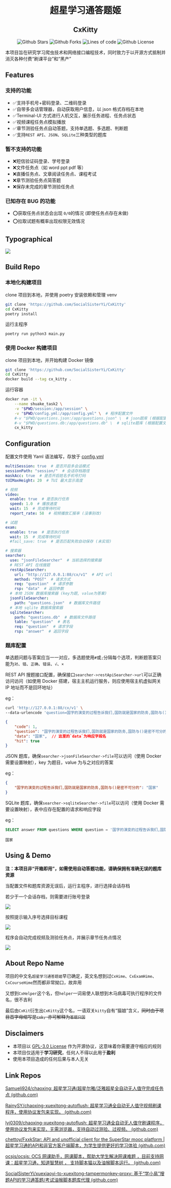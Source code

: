 <div align="center">
    <h1>超星学习通答题姬</h1>
    <h2>CxKitty</h2>
   	<img alt="Github Stars" src="https://img.shields.io/github/stars/SocialSisterYi/CxKitty">
    <img alt="Github Forks" src="https://img.shields.io/github/forks/SocialSisterYi/CxKitty">
    <img alt="Lines of code" src="https://img.shields.io/tokei/lines/github/SocialSisterYi/CxKitty">
   	<img alt="Github License" src="https://img.shields.io/github/license/SocialSisterYi/CxKitty">
</div>

本项目旨在研究学习爬虫技术和网络接口编程技术，同时致力于以开源方式抵制并消灭各种付费“刷课平台”和“黑产”

## Features

### 支持的功能

- ✅支持手机号+密码登录、二维码登录
- ✅自带多会话管理器，自动获取用户信息，以 json 格式存档在本地
- ✅Terminal-UI 方式进行人机交互，展示任务进程、任务点状态
- ✅视频课程任务点模拟播放
- ✅章节测验任务点自动答题，支持单选题、多选题、判断题
- ✅支持`REST API`、`JSON`、`SQLite`三种类型的题库

### 暂不支持的功能

- ❌短信验证码登录、学号登录
- ❌文件任务点（如 word ppt pdf 等）
- ❌直播任务点、文章阅读任务点、课程考试
- ❌章节测验任务点简答题
- ❌保存未完成的章节测验任务点

### 已知存在 BUG 的功能

- ⭕获取任务点状态会出现 `0/0`的情况 (即使任务点存在未做)
- ⭕拉取试题有概率出现权限无效情况

## Typographical

![](imgs/typo.png)

## Build Repo

### 本地化构建项目

clone 项目到本地，并使用 poetry 安装依赖和管理 venv

```bash
git clone 'https://github.com/SocialSisterYi/CxKitty'
cd CxKitty
poetry install
```

运行主程序

```bash
poetry run python3 main.py
```

### 使用  Docker  构建项目

clone 项目到本地，并开始构建 Docker 镜像

```bash
git clone 'https://github.com/SocialSisterYi/CxKitty'
cd CxKitty
docker build --tag cx_kitty .
```

运行容器

```bash
docker run -it \
	--name shuake_task2 \
	-v "$PWD/session:/app/session" \
	-v "$PWD/config.yml:/app/config.yml" \  # 程序配置文件
	#-v "$PWD/questions.json:/app/questions.json" \  # json题库 (根据配置文件修改路径映射)
	#-v "$PWD/questions.db:/app/questions.db" \  # sqlite题库 (根据配置文件修改路径映射)
	cx_kitty
```

## Configuration

配置文件使用 Yaml 语法编写，存放于 [config.yml](config.yml)

```yaml
multiSession: true  # 是否开启多会话模式
sessionPath: "session/"  # 会话存档路径
maskAcc: true  # 是否开启姓名手机号打码
tUIMaxHeight: 20  # TUI 最大显示高度

# 视频
video:
  enable: true  # 是否执行任务
  speed: 1.0  # 播放速度
  wait: 15  # 完成等待时间
  report_rate: 58  # 视频播放汇报率 (没事别改)

# 试题
exam:
  enable: true  # 是否执行任务
  wait: 15  # 完成等待时间
  #fail_save: true  # 是否匹配失败自动保存 (未实现)

# 搜索器
searcher:
  use: "jsonFileSearcher"  # 当前选择的搜索器
  # REST API 在线搜题
  restApiSearcher:
    url: "http://127.0.0.1:88/cx/v1"  # API url
    method: "POST"  # 请求方式
    req: "question"  # 请求参数
    rsp: "data"  # 返回参数
  # 本地 JSON 数据库搜索器 (key为题, value为答案)
  jsonFileSearcher:
    path: "questions.json"  # 数据库文件路径
  # 本地 sqlite 数据库搜索器
  sqliteSearcher:
    parh: "questions.db"  # 数据库文件路径
    table: "question"  # 表名
    req: "question"  # 请求字段
    rsp: "answer"  # 返回字段
```

### 题库配置

单选题问题与答案应当一一对应，多选题使用`#`或`;`分隔每个选项，判断题答案只能为`对`、`错`、`正确`、`错误`、`√`、`×`

REST API 搜题接口配置，确保接口`searcher->restApiSearcher->url`可以正确访问访问（如使用 Docker 搭建，宿主主机运行服务，则应使用宿主机虚拟网关 IP 地址而不是回环地址）

eg：

```bash
curl 'http://127.0.0.1:88/cx/v1' \
--data-urlencode 'question=国字的演变的过程告诉我们,国防就是国家的防务,国防与()是密不可分的'  #  这里`question`为请求字段名
```

```json
{
    "code": 1,
    "question": "国字的演变的过程告诉我们,国防就是国家的防务,国防与()是密不可分的",
    "data": "国家",  // 这里的`data`为响应字段名
    "hit": true
}
```

JSON 题库，确保`searcher->jsonFileSearcher->file`可以访问（使用 Docker 需要设置映射），key 为题目，value 为与之对应的答案

eg：

```json
{
	"国字的演变的过程告诉我们,国防就是国家的防务,国防与()是密不可分的": "国家"
}
```

SQLite 题库，确保`searcher->sqliteSearcher->file`可以访问（使用 Docker 需要设置映射），表中应存在配置的请求和响应字段

eg：

```sql
SELECT answer FROM questions WHERE question = '国字的演变的过程告诉我们,国防就是国家的防务,国防与()是密不可分的';
```

```
国家
```

## Using & Demo

**注：本项目非“开箱即用”，如需使用自动答题功能，请确保拥有准确无误的题库资源**

当配置文件和题库资源无误后，运行主程序，进行选择会话存档

若少于一个会话存档，则需要进行账号登录

![](imgs/demo1.png)

按照提示输入序号选择目标课程

![](imgs/demo2.png)

程序会自动完成视频及测验任务点，并展示章节任务点情况

![](imgs/demo3.png)

## About Repo Name

项目的中文名`超星学习通答题姬`早已确定，英文名想到过`CxHime`、`CxExamHime`、`CxCourseHime`然而都非常拗口，故弃用

又想到`CxHelper`这个名，但`helper`一词易使人联想到木马病毒可执行程序的文件名，很不吉利

最后由`CxKit`衍生出`CxKitty`这个名，一语双关`kitty`自有“猫娘”含义，~~同时由于项目首字母缩写是`cxk`，亦可解释为`答题只因`~~

## Disclaimers

- 本项目以 [GPL-3.0 License](https://github.com/SocialSisterYi/CxKitty/blob/main/LICENSE) 作为开源协议，这意味着你需要遵守相应的规则
- 本项目仅适用于**学习研究**，任何人不得以此用于**盈利**
- 使用本项目造成的任何后果与本人无关

## Link Repos

[Samueli924/chaoxing: 超星学习通/超星尔雅/泛雅超星全自动无人值守完成任务点 (github.com)](https://github.com/Samueli924/chaoxing)

[RainySY/chaoxing-xuexitong-autoflush: 超星学习通全自动无人值守视频刷课程序，使用协议发包来实现。 (github.com)](https://github.com/RainySY/chaoxing-xuexitong-autoflush)

[lyj0309/chaoxing-xuexitong-autoflush: 超星学习通全自动无人值守刷课程序，使用协议发包来实现，无需浏览器，支持自动过测验、过视频。 (github.com)](https://github.com/lyj0309/chaoxing-xuexitong-autoflush)

[chettoy/FxxkStar: API and unofficial client for the SuperStar mooc platform | 超星学习通的API和非官方客户端脚本，为学生提供更好的学习体验 (github.com)](https://github.com/chettoy/FxxkStar)

[ocsjs/ocsjs: OCS 网课助手，网课脚本，帮助大学生解决网课难题 ，目前支持网课：超星学习通，知道智慧树 ， 支持脚本猫以及油猴脚本运行。 (github.com)](https://github.com/ocsjs/ocsjs)

[SocialSisterYi/xuexiaoyi-to-xuexitong-tampermonkey-proxy: 基于“学小易”搜题API的学习通答题/考试油猴脚本题库代理 (github.com)](https://github.com/SocialSisterYi/xuexiaoyi-to-xuexitong-tampermonkey-proxy)
